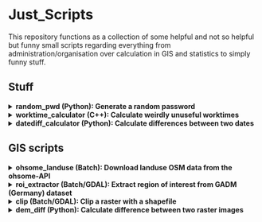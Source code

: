 # Just_Scripts

This repository functions as a collection of some helpful and not so helpful but funny small scripts regarding everything from administration/organisation over calculation in GIS and statistics to simply funny stuff.

## Stuff 

<details>
  <summary><b>random_pwd (Python): Generate a random password</b></summary>
<br>  

This script generates a random password for you by using different characters (letters, digits, punctuation). <br/>
The small commandline-tool even talks to you if you put in wrong answers!
  
</details>

<details>
  <summary><b>worktime_calculator (C++): Calculate weirdly unuseful worktimes</b></summary>
<br>  

You can calculate how long a large task consisting of multiple tasks will need to be accomplished depending on helping hands, number of smaller tasks and how much time a small task takes up. Will this ever be useful to anyone?
  
</details>

<details>
  <summary><b>datediff_calculator (Python): Calculate differences between two dates</b></summary>
<br>  

This script can calculate the difference between two dates in multiple time units. Interactive.
  
</details>


## GIS scripts

<details>
  <summary><b>ohsome_landuse (Batch): Download landuse OSM data from the ohsome-API</b></summary>
<br>  

With the help of this script you can download multiple landuse files at once. <br/>
If you want to adapt it to your application, you should  change the bounding box, the time and the name of the output files (line 2, 3 and 5 of each block). 

</details>

<details>
  <summary><b>roi_extractor (Batch/GDAL): Extract region of interest from GADM (Germany) dataset</b></summary>
<br>

Your input (region) is handled like a variable and gets implemented in the command. By changing "DEU" in the command to your country of interest, you can use the command for every region in the world.<br/>
GADM datasets are found under https://gadm.org/download_country.html.<br/>
This can be implemented for example in a clip operation (next one).

</details>

<details>
  <summary><b>clip (Batch/GDAL): Clip a raster with a shapefile</b></summary>
<br>  

Well it does what it says.
  
</details>

<details>
  <summary><b>dem_diff (Python): Calculate difference between two raster images</b></summary>
<br>  

If you have two raster images of the same area but during different times, you can use this script to calculate the differences between them. <br/>
Adapting it to your application works by chaning paths and file names.

</details>
